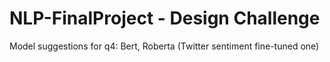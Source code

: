 # NLP-FinalProject - Design Challenge

Model suggestions for q4: Bert, Roberta (Twitter sentiment fine-tuned one)
